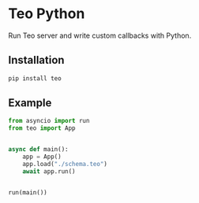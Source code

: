 Teo Python
==========

Run Teo server and write custom callbacks with Python.

## Installation

```sh
pip install teo
```

## Example

```python
from asyncio import run
from teo import App


async def main():
    app = App()
    app.load("./schema.teo")
    await app.run()


run(main())
```
